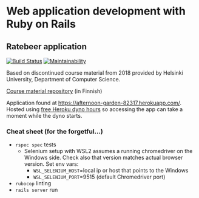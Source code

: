 # Web application development with Ruby on Rails
## Ratebeer application
[![Build Status](https://app.travis-ci.com/mtuomiko/wadror-ratebeer.svg?branch=master)](https://app.travis-ci.com/mtuomiko/wadror-ratebeer)
[![Maintainability](https://api.codeclimate.com/v1/badges/13d035f0d56b93d83c4d/maintainability)](https://codeclimate.com/github/mtuomiko/wadror-ratebeer/maintainability)

Based on discontinued course material from 2018 provided by Helsinki University, Department of Computer Science.

[Course material repository](https://github.com/mluukkai/WebPalvelinohjelmointi2018) (in Finnish)

Application found at https://afternoon-garden-82317.herokuapp.com/. Hosted using [free Heroku dyno hours](https://devcenter.heroku.com/articles/free-dyno-hours) so accessing the app can take a moment while the dyno starts.

### Cheat sheet (for the forgetful...)

* `rspec spec` tests
  * Selenium setup with WSL2 assumes a running chromedriver on the Windows side. Check also that version matches actual browser version. Set env vars:
    * `WSL_SELENIUM_HOST`=local ip or host that points to the Windows
    * `WSL_SELENIUM_PORT`=9515 (default Chromedriver port)
* `rubocop` linting
* `rails server` run
